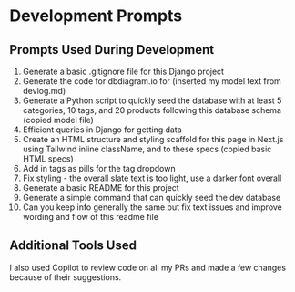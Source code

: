 # Development Prompts

## Prompts Used During Development

1. Generate a basic .gitignore file for this Django project
2. Generate the code for dbdiagram.io for (inserted my model text from devlog.md)
3. Generate a Python script to quickly seed the database with at least 5 categories, 10 tags, and 20 products following this database schema (copied model file)
4. Efficient queries in Django for getting data
5. Create an HTML structure and styling scaffold for this page in Next.js using Tailwind inline className, and to these specs (copied basic HTML specs)
6. Add in tags as pills for the tag dropdown
7. Fix styling - the overall slate text is too light, use a darker font overall
8. Generate a basic README for this project
9. Generate a simple command that can quickly seed the dev database
10. Can you keep info generally the same but fix text issues and improve wording and flow of this readme file

## Additional Tools Used

I also used Copilot to review code on all my PRs and made a few changes because of their suggestions.